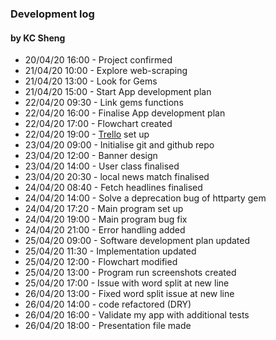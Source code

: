 ### Development log
#### by KC Sheng

* 20/04/20 16:00 - Project confirmed
* 21/04/20 10:00 - Explore web-scraping
* 21/04/20 13:00 - Look for Gems
* 21/04/20 15:00 - Start App development plan
* 22/04/20 09:30 - Link gems functions
* 22/04/20 16:00 - Finalise App development plan
* 22/04/20 17:00 - Flowchart created
* 22/04/20 19:00 - [Trello](https://trello.com/b/7UFhq0Hd/news-express-app) set up
* 23/04/20 09:00 - Initialise git and github repo
* 23/04/20 12:00 - Banner design
* 23/04/20 14:00 - User class finalised
* 23/04/20 20:30 - local news match finalised
* 24/04/20 08:40 - Fetch headlines finalised
* 24/04/20 14:00 - Solve a deprecation bug of httparty gem
* 24/04/20 17:20 - Main program set up
* 24/04/20 19:00 - Main program bug fix
* 24/04/20 21:00 - Error handling added
* 25/04/20 09:00 - Software development plan updated
* 25/04/20 11:30 - Implementation updated
* 25/04/20 12:00 - Flowchart modified
* 25/04/20 13:00 - Program run screenshots created
* 25/04/20 17:00 - Issue with word split at new line
* 26/04/20 13:00 - Fixed word split issue at new line
* 26/04/20 14:00 - code refactored (DRY)
* 26/04/20 16:00 - Validate my app with additional tests
* 26/04/20 18:00 - Presentation file made
